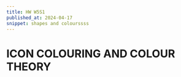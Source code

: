 ```yaml
---
title: HW W5S1
published_at: 2024-04-17
snippet: shapes and colourssss
---
```


# ICON COLOURING AND COLOUR THEORY



